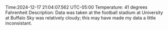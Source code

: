 Time:2024-12-17 21:04:07.562 UTC-05:00
Temperature: 41 degrees Fahrenheit
Description: Data was taken at the football stadium at University at Buffalo
Sky was relatively cloudy; this may have made my data a little inconsistant.